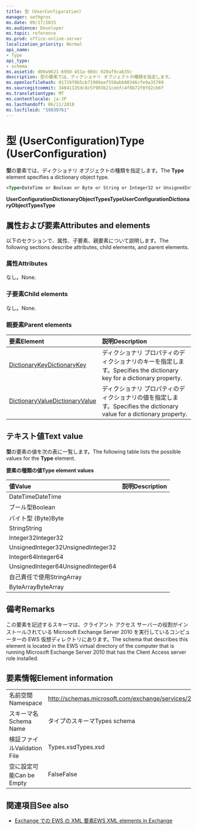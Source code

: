 ```yaml
---
title: 型 (UserConfiguration)
manager: sethgros
ms.date: 09/17/2015
ms.audience: Developer
ms.topic: reference
ms.prod: office-online-server
localization_priority: Normal
api_name:
- Type
api_type:
- schema
ms.assetid: d09a9621-6950-451a-90dc-920af9cab35c
description: 型の要素では、ディクショナリ オブジェクトの種類を指定します。
ms.openlocfilehash: 01729f0b5cb71989aef550abb08346cfe9a35789
ms.sourcegitcommit: 34041125dc8c5f993b21cebfc4f8b72f0fd2cb6f
ms.translationtype: MT
ms.contentlocale: ja-JP
ms.lasthandoff: 06/11/2018
ms.locfileid: "19839761"
---
```

# <a name="type-userconfiguration"></a><span data-ttu-id="f3fe8-103">型 (UserConfiguration)</span><span class="sxs-lookup"><span data-stu-id="f3fe8-103">Type (UserConfiguration)</span></span>

<span data-ttu-id="f3fe8-104">**型**の要素では、ディクショナリ オブジェクトの種類を指定します。</span><span class="sxs-lookup"><span data-stu-id="f3fe8-104">The **Type** element specifies a dictionary object type.</span></span> 
  
```xml
<Type>DateTime or Boolean or Byte or String or Integer32 or UnsignedInteger32 or Integer64 or UnsignedInteger64 or StringArray or ByteArray</Type> 
```

 <span data-ttu-id="f3fe8-105">**UserConfigurationDictionaryObjectTypesType**</span><span class="sxs-lookup"><span data-stu-id="f3fe8-105">**UserConfigurationDictionaryObjectTypesType**</span></span>
## <a name="attributes-and-elements"></a><span data-ttu-id="f3fe8-106">属性および要素</span><span class="sxs-lookup"><span data-stu-id="f3fe8-106">Attributes and elements</span></span>

<span data-ttu-id="f3fe8-107">以下のセクションで、属性、子要素、親要素について説明します。</span><span class="sxs-lookup"><span data-stu-id="f3fe8-107">The following sections describe attributes, child elements, and parent elements.</span></span>
  
### <a name="attributes"></a><span data-ttu-id="f3fe8-108">属性</span><span class="sxs-lookup"><span data-stu-id="f3fe8-108">Attributes</span></span>

<span data-ttu-id="f3fe8-109">なし。</span><span class="sxs-lookup"><span data-stu-id="f3fe8-109">None.</span></span>
  
### <a name="child-elements"></a><span data-ttu-id="f3fe8-110">子要素</span><span class="sxs-lookup"><span data-stu-id="f3fe8-110">Child elements</span></span>

<span data-ttu-id="f3fe8-111">なし。</span><span class="sxs-lookup"><span data-stu-id="f3fe8-111">None.</span></span>
  
### <a name="parent-elements"></a><span data-ttu-id="f3fe8-112">親要素</span><span class="sxs-lookup"><span data-stu-id="f3fe8-112">Parent elements</span></span>

|<span data-ttu-id="f3fe8-113">**要素**</span><span class="sxs-lookup"><span data-stu-id="f3fe8-113">**Element**</span></span>|<span data-ttu-id="f3fe8-114">**説明**</span><span class="sxs-lookup"><span data-stu-id="f3fe8-114">**Description**</span></span>|
|:-----|:-----|
|[<span data-ttu-id="f3fe8-115">DictionaryKey</span><span class="sxs-lookup"><span data-stu-id="f3fe8-115">DictionaryKey</span></span>](dictionarykey.md) <br/> |<span data-ttu-id="f3fe8-116">ディクショナリ プロパティのディクショナリのキーを指定します。</span><span class="sxs-lookup"><span data-stu-id="f3fe8-116">Specifies the dictionary key for a dictionary property.</span></span>  <br/> |
|[<span data-ttu-id="f3fe8-117">DictionaryValue</span><span class="sxs-lookup"><span data-stu-id="f3fe8-117">DictionaryValue</span></span>](dictionaryvalue.md) <br/> |<span data-ttu-id="f3fe8-118">ディクショナリ プロパティのディクショナリの値を指定します。</span><span class="sxs-lookup"><span data-stu-id="f3fe8-118">Specifies the dictionary value for a dictionary property.</span></span>  <br/> |
   
## <a name="text-value"></a><span data-ttu-id="f3fe8-119">テキスト値</span><span class="sxs-lookup"><span data-stu-id="f3fe8-119">Text value</span></span>

<span data-ttu-id="f3fe8-120">**型**の要素の値を次の表に一覧します。</span><span class="sxs-lookup"><span data-stu-id="f3fe8-120">The following table lists the possible values for the **Type** element.</span></span> 
  
<span data-ttu-id="f3fe8-121">**要素の種類の値**</span><span class="sxs-lookup"><span data-stu-id="f3fe8-121">**Type element values**</span></span>

|<span data-ttu-id="f3fe8-122">**値**</span><span class="sxs-lookup"><span data-stu-id="f3fe8-122">**Value**</span></span>|<span data-ttu-id="f3fe8-123">**説明**</span><span class="sxs-lookup"><span data-stu-id="f3fe8-123">**Description**</span></span>|
|:-----|:-----|
|<span data-ttu-id="f3fe8-124">DateTime</span><span class="sxs-lookup"><span data-stu-id="f3fe8-124">DateTime</span></span>  <br/> ||
|<span data-ttu-id="f3fe8-125">ブール型</span><span class="sxs-lookup"><span data-stu-id="f3fe8-125">Boolean</span></span>  <br/> ||
|<span data-ttu-id="f3fe8-126">バイト型 (Byte)</span><span class="sxs-lookup"><span data-stu-id="f3fe8-126">Byte</span></span>  <br/> ||
|<span data-ttu-id="f3fe8-127">String</span><span class="sxs-lookup"><span data-stu-id="f3fe8-127">String</span></span>  <br/> ||
|<span data-ttu-id="f3fe8-128">Integer32</span><span class="sxs-lookup"><span data-stu-id="f3fe8-128">Integer32</span></span>  <br/> ||
|<span data-ttu-id="f3fe8-129">UnsignedInteger32</span><span class="sxs-lookup"><span data-stu-id="f3fe8-129">UnsignedInteger32</span></span>  <br/> ||
|<span data-ttu-id="f3fe8-130">Integer64</span><span class="sxs-lookup"><span data-stu-id="f3fe8-130">Integer64</span></span>  <br/> ||
|<span data-ttu-id="f3fe8-131">UnsignedInteger64</span><span class="sxs-lookup"><span data-stu-id="f3fe8-131">UnsignedInteger64</span></span>  <br/> ||
|<span data-ttu-id="f3fe8-132">自己責任で使用</span><span class="sxs-lookup"><span data-stu-id="f3fe8-132">StringArray</span></span>  <br/> ||
|<span data-ttu-id="f3fe8-133">ByteArray</span><span class="sxs-lookup"><span data-stu-id="f3fe8-133">ByteArray</span></span>  <br/> ||
   
## <a name="remarks"></a><span data-ttu-id="f3fe8-134">備考</span><span class="sxs-lookup"><span data-stu-id="f3fe8-134">Remarks</span></span>

<span data-ttu-id="f3fe8-135">この要素を記述するスキーマは、クライアント アクセス サーバーの役割がインストールされている Microsoft Exchange Server 2010 を実行しているコンピューターの EWS 仮想ディレクトリにあります。</span><span class="sxs-lookup"><span data-stu-id="f3fe8-135">The schema that describes this element is located in the EWS virtual directory of the computer that is running Microsoft Exchange Server 2010 that has the Client Access server role installed.</span></span>
  
## <a name="element-information"></a><span data-ttu-id="f3fe8-136">要素情報</span><span class="sxs-lookup"><span data-stu-id="f3fe8-136">Element information</span></span>

|||
|:-----|:-----|
|<span data-ttu-id="f3fe8-137">名前空間</span><span class="sxs-lookup"><span data-stu-id="f3fe8-137">Namespace</span></span>  <br/> |http://schemas.microsoft.com/exchange/services/2006/types  <br/> |
|<span data-ttu-id="f3fe8-138">スキーマ名</span><span class="sxs-lookup"><span data-stu-id="f3fe8-138">Schema Name</span></span>  <br/> |<span data-ttu-id="f3fe8-139">タイプのスキーマ</span><span class="sxs-lookup"><span data-stu-id="f3fe8-139">Types schema</span></span>  <br/> |
|<span data-ttu-id="f3fe8-140">検証ファイル</span><span class="sxs-lookup"><span data-stu-id="f3fe8-140">Validation File</span></span>  <br/> |<span data-ttu-id="f3fe8-141">Types.xsd</span><span class="sxs-lookup"><span data-stu-id="f3fe8-141">Types.xsd</span></span>  <br/> |
|<span data-ttu-id="f3fe8-142">空に設定可能</span><span class="sxs-lookup"><span data-stu-id="f3fe8-142">Can be Empty</span></span>  <br/> |<span data-ttu-id="f3fe8-143">False</span><span class="sxs-lookup"><span data-stu-id="f3fe8-143">False</span></span>  <br/> |
   
## <a name="see-also"></a><span data-ttu-id="f3fe8-144">関連項目</span><span class="sxs-lookup"><span data-stu-id="f3fe8-144">See also</span></span>



- [<span data-ttu-id="f3fe8-145">Exchange での EWS の XML 要素</span><span class="sxs-lookup"><span data-stu-id="f3fe8-145">EWS XML elements in Exchange</span></span>](ews-xml-elements-in-exchange.md)

